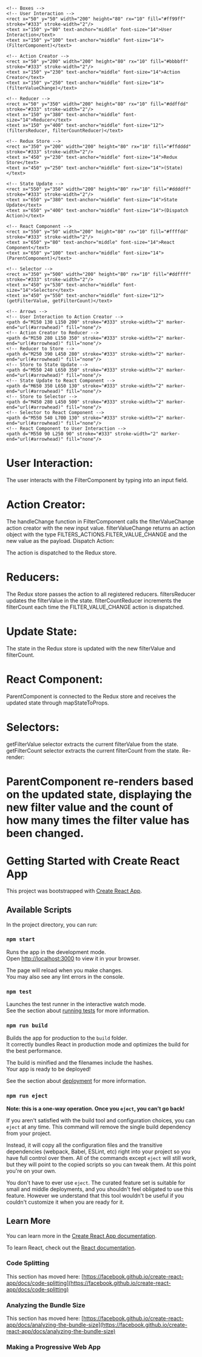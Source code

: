 
<svg viewBox="0 0 800 600" xmlns="http://www.w3.org/2000/svg">
    <!-- Styles -->
    <defs>
        <marker id="arrowhead" markerWidth="10" markerHeight="7" refX="9" refY="3.5" orient="auto">
            <polygon points="0 0, 10 3.5, 0 7" fill="#333"/>
        </marker>
    </defs>
    
    <!-- Boxes -->
    <!-- User Interaction -->
    <rect x="50" y="50" width="200" height="80" rx="10" fill="#ff99ff" stroke="#333" stroke-width="2"/>
    <text x="150" y="80" text-anchor="middle" font-size="14">User Interaction</text>
    <text x="150" y="100" text-anchor="middle" font-size="14">(FilterComponent)</text>
    
    <!-- Action Creator -->
    <rect x="50" y="200" width="200" height="80" rx="10" fill="#bbbbff" stroke="#333" stroke-width="2"/>
    <text x="150" y="230" text-anchor="middle" font-size="14">Action Creator</text>
    <text x="150" y="250" text-anchor="middle" font-size="14">(filterValueChange)</text>
    
    <!-- Reducer -->
    <rect x="50" y="350" width="200" height="80" rx="10" fill="#ddffdd" stroke="#333" stroke-width="2"/>
    <text x="150" y="380" text-anchor="middle" font-size="14">Reducer</text>
    <text x="150" y="400" text-anchor="middle" font-size="12">(filtersReducer, filterCountReducer)</text>
    
    <!-- Redux Store -->
    <rect x="350" y="200" width="200" height="80" rx="10" fill="#ffdddd" stroke="#333" stroke-width="2"/>
    <text x="450" y="230" text-anchor="middle" font-size="14">Redux Store</text>
    <text x="450" y="250" text-anchor="middle" font-size="14">(State)</text>
    
    <!-- State Update -->
    <rect x="550" y="350" width="200" height="80" rx="10" fill="#ddddff" stroke="#333" stroke-width="2"/>
    <text x="650" y="380" text-anchor="middle" font-size="14">State Update</text>
    <text x="650" y="400" text-anchor="middle" font-size="14">(Dispatch Action)</text>
    
    <!-- React Component -->
    <rect x="550" y="50" width="200" height="80" rx="10" fill="#ffffdd" stroke="#333" stroke-width="2"/>
    <text x="650" y="80" text-anchor="middle" font-size="14">React Component</text>
    <text x="650" y="100" text-anchor="middle" font-size="14">(ParentComponent)</text>
    
    <!-- Selector -->
    <rect x="350" y="500" width="200" height="80" rx="10" fill="#ddffff" stroke="#333" stroke-width="2"/>
    <text x="450" y="530" text-anchor="middle" font-size="14">Selector</text>
    <text x="450" y="550" text-anchor="middle" font-size="12">(getFilterValue, getFilterCount)</text>
    
    <!-- Arrows -->
    <!-- User Interaction to Action Creator -->
    <path d="M150 130 L150 200" stroke="#333" stroke-width="2" marker-end="url(#arrowhead)" fill="none"/>
    <!-- Action Creator to Reducer -->
    <path d="M150 280 L150 350" stroke="#333" stroke-width="2" marker-end="url(#arrowhead)" fill="none"/>
    <!-- Reducer to Store -->
    <path d="M250 390 L450 280" stroke="#333" stroke-width="2" marker-end="url(#arrowhead)" fill="none"/>
    <!-- Store to State Update -->
    <path d="M550 240 L650 350" stroke="#333" stroke-width="2" marker-end="url(#arrowhead)" fill="none"/>
    <!-- State Update to React Component -->
    <path d="M650 350 L650 130" stroke="#333" stroke-width="2" marker-end="url(#arrowhead)" fill="none"/>
    <!-- Store to Selector -->
    <path d="M450 280 L450 500" stroke="#333" stroke-width="2" marker-end="url(#arrowhead)" fill="none"/>
    <!-- Selector to React Component -->
    <path d="M550 540 L700 130" stroke="#333" stroke-width="2" marker-end="url(#arrowhead)" fill="none"/>
    <!-- React Component to User Interaction -->
    <path d="M550 90 L250 90" stroke="#333" stroke-width="2" marker-end="url(#arrowhead)" fill="none"/>
</svg>



# User Interaction:

The user interacts with the FilterComponent by typing into an input field.
# Action Creator:

The handleChange function in FilterComponent calls the filterValueChange action creator with the new input value.
filterValueChange returns an action object with the type FILTERS_ACTIONS.FILTER_VALUE_CHANGE and the new value as the payload.
Dispatch Action:

The action is dispatched to the Redux store.
# Reducers:

The Redux store passes the action to all registered reducers.
filtersReducer updates the filterValue in the state.
filterCountReducer increments the filterCount each time the FILTER_VALUE_CHANGE action is dispatched.
# Update State:

The state in the Redux store is updated with the new filterValue and filterCount.
# React Component:

ParentComponent is connected to the Redux store and receives the updated state through mapStateToProps.
# Selectors:

getFilterValue selector extracts the current filterValue from the state.
getFilterCount selector extracts the current filterCount from the state.
Re-render:

# ParentComponent re-renders based on the updated state, displaying the new filter value and the count of how many times the filter value has been changed.


# Getting Started with Create React App

This project was bootstrapped with [Create React App](https://github.com/facebook/create-react-app).

## Available Scripts

In the project directory, you can run:

### `npm start`

Runs the app in the development mode.\
Open [http://localhost:3000](http://localhost:3000) to view it in your browser.

The page will reload when you make changes.\
You may also see any lint errors in the console.

### `npm test`

Launches the test runner in the interactive watch mode.\
See the section about [running tests](https://facebook.github.io/create-react-app/docs/running-tests) for more information.

### `npm run build`

Builds the app for production to the `build` folder.\
It correctly bundles React in production mode and optimizes the build for the best performance.

The build is minified and the filenames include the hashes.\
Your app is ready to be deployed!

See the section about [deployment](https://facebook.github.io/create-react-app/docs/deployment) for more information.

### `npm run eject`

**Note: this is a one-way operation. Once you `eject`, you can't go back!**

If you aren't satisfied with the build tool and configuration choices, you can `eject` at any time. This command will remove the single build dependency from your project.

Instead, it will copy all the configuration files and the transitive dependencies (webpack, Babel, ESLint, etc) right into your project so you have full control over them. All of the commands except `eject` will still work, but they will point to the copied scripts so you can tweak them. At this point you're on your own.

You don't have to ever use `eject`. The curated feature set is suitable for small and middle deployments, and you shouldn't feel obligated to use this feature. However we understand that this tool wouldn't be useful if you couldn't customize it when you are ready for it.

## Learn More

You can learn more in the [Create React App documentation](https://facebook.github.io/create-react-app/docs/getting-started).

To learn React, check out the [React documentation](https://reactjs.org/).

### Code Splitting

This section has moved here: [https://facebook.github.io/create-react-app/docs/code-splitting](https://facebook.github.io/create-react-app/docs/code-splitting)

### Analyzing the Bundle Size

This section has moved here: [https://facebook.github.io/create-react-app/docs/analyzing-the-bundle-size](https://facebook.github.io/create-react-app/docs/analyzing-the-bundle-size)

### Making a Progressive Web App

This section has moved here: [https://facebook.github.io/create-react-app/docs/making-a-progressive-web-app](https://facebook.github.io/create-react-app/docs/making-a-progressive-web-app)

### Advanced Configuration

This section has moved here: [https://facebook.github.io/create-react-app/docs/advanced-configuration](https://facebook.github.io/create-react-app/docs/advanced-configuration)

### Deployment

This section has moved here: [https://facebook.github.io/create-react-app/docs/deployment](https://facebook.github.io/create-react-app/docs/deployment)

### `npm run build` fails to minify

This section has moved here: [https://facebook.github.io/create-react-app/docs/troubleshooting#npm-run-build-fails-to-minify](https://facebook.github.io/create-react-app/docs/troubleshooting#npm-run-build-fails-to-minify)
